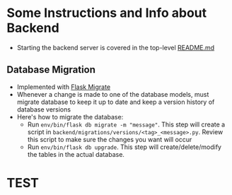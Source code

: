 # Some Instructions and Info about Backend

- Starting the backend server is covered in the top-level [README.md](/README.md)

## Database Migration
- Implemented with [Flask Migrate](https://flask-migrate.readthedocs.io/en/latest/)
- Whenever a change is made to one of the database models, must migrate database to keep it up to date and keep a version history of database versions
- Here's how to migrate the database:
    - Run `env/bin/flask db migrate -m "message"`. This step will create a script in `backend/migrations/versions/<tag>_<message>.py`. Review this script to make sure the changes you want will occur
    - Run `env/bin/flask db upgrade`. This step will create/delete/modify the tables in the actual database.

# TEST 
